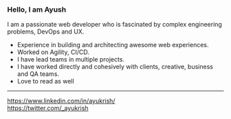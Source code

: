 ### Hello, I am Ayush


I am a passionate web developer who is fascinated by complex engineering problems, DevOps and UX.

* Experience in building and architecting awesome web experiences.
* Worked on Agility, CI/CD.
* I have lead teams in multiple projects.
* I have worked directly and cohesively with clients, creative, business and QA teams.
* Love to read as well

<!---
ayukrish/ayukrish is a ✨ special ✨ repository because its `README.md` (this file) appears on your GitHub profile.
You can click the Preview link to take a look at your changes.
--->
- - - -

https://www.linkedin.com/in/ayukrish/ <br />
https://twitter.com/_ayukrish 

